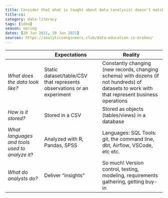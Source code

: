 ```yaml
---
title: Consider that what is taught about data (analysis) doesn't match up the reality
title-cs: 
category: data-literacy
tags: [idea]
season: spring
dates: [20 Jun 2021, 20 Jun 2021]
sources: https://analyticsengineers.club/data-education-is-broken/
---
```


|                                                   |   Expectations                                                            |   Reality                                                                                                                                      |
|---------------------------------------------------|---------------------------------------------------------------------------|------------------------------------------------------------------------------------------------------------------------------------------------|
|   *What does the data look like?*                 |   Static dataset/table/CSV that represents observations or an experiment  |   Constantly changing (new records, changing schema) with dozens (if not hundreds) of datasets to work with that represent business operations | YY
|   *How is it stored?*                             |   Stored in a CSV                                                         |   Stored as objects (tables/views) in a database                                                                                               |
|   *What languages and tools used to analyze it*?  |   Analyzed with R, Pandas, SPSS                                           |   Languages: SQL   Tools: git, the command line, dbt, Airflow, VSCode, etc etc.                                                                |
|   *What do analysts do?*                          |   Deliver “insights”                                                      |   So much! Version control, testing, modeling, requirements gathering, getting buy-in                                                          |  